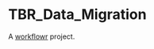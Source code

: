 # TBR_Data_Migration

A [workflowr][] project.

[workflowr]: https://github.com/jdblischak/workflowr
